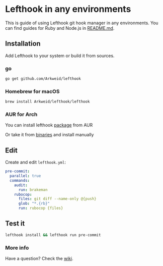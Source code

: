 # Lefthook in any environments

This is guide of using Lefthook git hook manager in any environments. You can find guides for Ruby and Node.js in [README.md](../README.md).

## Installation

Add Lefthook to your system or build it from sources.

### go

```bash
go get github.com/Arkweid/lefthook
```

### Homebrew for macOS

```bash
brew install Arkweid/lefthook/lefthook
```

### AUR for Arch

You can install lefthook [package](https://aur.archlinux.org/packages/lefthook) from AUR

Or take it from [binaries](https://github.com/Arkweid/lefthook/releases) and install manually


## Edit

Create and edit `lefthook.yml`:

```yml
pre-commit:
  parallel: true
  commands:
    audit:
      run: brakeman
    rubocop:
      files: git diff --name-only @{push}
      glob: "*.{rb}"
      run: rubocop {files}
```

## Test it
```bash
lefthook install && lefthook run pre-commit
```

### More info
Have a question? Check the [wiki](https://github.com/Arkweid/lefthook/wiki).
